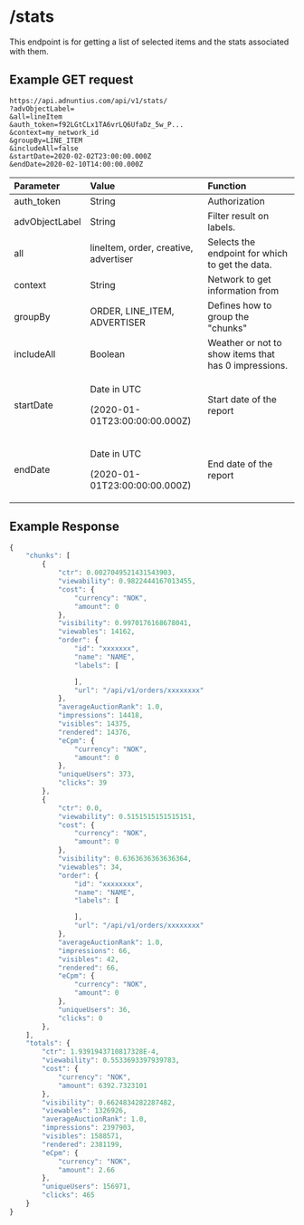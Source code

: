 # /stats

This endpoint is for getting a list of selected items and the stats associated with them.

## Example GET request

```http
https://api.adnuntius.com/api/v1/stats/
?advObjectLabel=
&all=lineItem
&auth_token=f92LGtCLx1TA6vrLQ6UfaDz_5w_P...
&context=my_network_id
&groupBy=LINE_ITEM
&includeAll=false
&startDate=2020-02-02T23:00:00.000Z
&endDate=2020-02-10T14:00:00.000Z
```

<table>
  <thead>
    <tr>
      <th style="text-align:left">Parameter</th>
      <th style="text-align:left">Value</th>
      <th style="text-align:left">Function</th>
    </tr>
  </thead>
  <tbody>
    <tr>
      <td style="text-align:left">auth_token</td>
      <td style="text-align:left">String</td>
      <td style="text-align:left">Authorization</td>
    </tr>
    <tr>
      <td style="text-align:left">advObjectLabel</td>
      <td style="text-align:left">String</td>
      <td style="text-align:left">Filter result on labels.</td>
    </tr>
    <tr>
      <td style="text-align:left">all</td>
      <td style="text-align:left">lineItem, order, creative, advertiser</td>
      <td style="text-align:left">Selects the endpoint for which to get the data.</td>
    </tr>
    <tr>
      <td style="text-align:left">context</td>
      <td style="text-align:left">String</td>
      <td style="text-align:left">Network to get information from</td>
    </tr>
    <tr>
      <td style="text-align:left">groupBy</td>
      <td style="text-align:left">ORDER, LINE_ITEM, ADVERTISER</td>
      <td style="text-align:left">Defines how to group the &quot;chunks&quot;</td>
    </tr>
    <tr>
      <td style="text-align:left">includeAll</td>
      <td style="text-align:left">Boolean</td>
      <td style="text-align:left">Weather or not to show items that has 0 impressions.</td>
    </tr>
    <tr>
      <td style="text-align:left">startDate</td>
      <td style="text-align:left">
        <p>Date in UTC</p>
        <p>(2020-01-01T23:00:00:00.000Z)</p>
      </td>
      <td style="text-align:left">Start date of the report</td>
    </tr>
    <tr>
      <td style="text-align:left">endDate</td>
      <td style="text-align:left">
        <p>Date in UTC</p>
        <p>(2020-01-01T23:00:00:00.000Z)</p>
      </td>
      <td style="text-align:left">End date of the report</td>
    </tr>
  </tbody>
</table>

## Example Response

```javascript
{
    "chunks": [
        {
            "ctr": 0.0027049521431543903,
            "viewability": 0.9822444167013455,
            "cost": {
                "currency": "NOK",
                "amount": 0
            },
            "visibility": 0.9970176168678041,
            "viewables": 14162,
            "order": {
                "id": "xxxxxxx",
                "name": "NAME",
                "labels": [

                ],
                "url": "/api/v1/orders/xxxxxxxx"
            },
            "averageAuctionRank": 1.0,
            "impressions": 14418,
            "visibles": 14375,
            "rendered": 14376,
            "eCpm": {
                "currency": "NOK",
                "amount": 0
            },
            "uniqueUsers": 373,
            "clicks": 39
        },
        {
            "ctr": 0.0,
            "viewability": 0.5151515151515151,
            "cost": {
                "currency": "NOK",
                "amount": 0
            },
            "visibility": 0.6363636363636364,
            "viewables": 34,
            "order": {
                "id": "xxxxxxxx",
                "name": "NAME",
                "labels": [

                ],
                "url": "/api/v1/orders/xxxxxxxx"
            },
            "averageAuctionRank": 1.0,
            "impressions": 66,
            "visibles": 42,
            "rendered": 66,
            "eCpm": {
                "currency": "NOK",
                "amount": 0
            },
            "uniqueUsers": 36,
            "clicks": 0
        },
    ],
    "totals": {
        "ctr": 1.9391943710817328E-4,
        "viewability": 0.5533693397939783,
        "cost": {
            "currency": "NOK",
            "amount": 6392.7323101
        },
        "visibility": 0.6624834282287482,
        "viewables": 1326926,
        "averageAuctionRank": 1.0,
        "impressions": 2397903,
        "visibles": 1588571,
        "rendered": 2381199,
        "eCpm": {
            "currency": "NOK",
            "amount": 2.66
        },
        "uniqueUsers": 156971,
        "clicks": 465
    }
}
```

